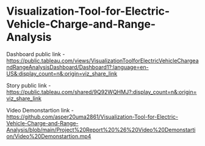 # Visualization-Tool-for-Electric-Vehicle-Charge-and-Range-Analysis


Dashboard public link - https://public.tableau.com/views/VisualizationToolforElectricVehicleChargeandRangeAnalysisDashboard/Dashboard1?:language=en-US&:display_count=n&:origin=viz_share_link

Story public link - https://public.tableau.com/shared/9Q92WQHMJ?:display_count=n&:origin=viz_share_link

Video Demonstartion link - https://github.com/asper20uma2861/Visualization-Tool-for-Electric-Vehicle-Charge-and-Range-Analysis/blob/main/Project%20Report%20%26%20Video%20Demonstartion/Video%20Demonstartion.mp4

